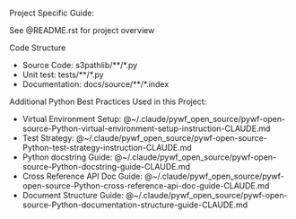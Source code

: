 Project Specific Guide:

See @README.rst for project overview

Code Structure

- Source Code: s3pathlib/**/*.py
- Unit test: tests/**/*.py
- Documentation: docs/source/**/*.index

Additional Python Best Practices Used in this Project:

- Virtual Environment Setup: @~/.claude/pywf_open_source/pywf-open-source-Python-virtual-environment-setup-instruction-CLAUDE.md
- Test Strategy: @~/.claude/pywf_open_source/pywf-open-source-Python-test-strategy-instruction-CLAUDE.md
- Python docstring Guide: @~/.claude/pywf_open_source/pywf-open-source-Python-docstring-guide-CLAUDE.md
- Cross Reference API Doc Guide: @~/.claude/pywf_open_source/pywf-open-source-Python-cross-reference-api-doc-guide-CLAUDE.md
- Document Structure Guide: @~/.claude/pywf_open_source/pywf-open-source-Python-documentation-structure-guide-CLAUDE.md
